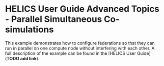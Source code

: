 # HELICS User Guide Advanced Topics - Parallel Simultaneous Co-simulations

This example demonstrates how to configure federations so that they can run in parallel on one compute node without interfering with each other. A full description of the example can be found in the [HELICS User Guide](**TODO add link**).